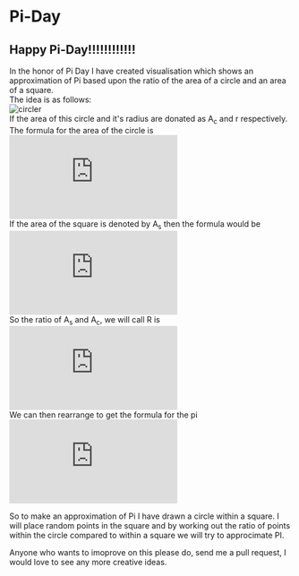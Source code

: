 # Pi-Day
## Happy Pi-Day!!!!!!!!!!!!  
In the honor of Pi Day I have created visualisation which shows an approximation of Pi based upon the ratio of the area of a circle and an area of a square.  
The idea is as follows:  
![circler](http://mathcentral.uregina.ca/qq/database/qq.09.06/s/lori1.1.gif "CircleR")  
If the area of this circle and it's radius are donated as A<sub>c</sub> and r respectively. The formula for the area of the circle is  
![AreaOfCircle](http://latex.codecogs.com/gif.latex?A_%7Bc%7D%3D%5Cpi%20r%5E2 "area of a circle")  
If the area of the square is denoted by A<sub>s</sub> then the formula would be  
![AreaOfSquare](http://latex.codecogs.com/gif.latex?A_%7Bs%7D%3D4r%5E2 "Area of a square")  
So the ratio of A<sub>s</sub> and A<sub>c</sub>, we will call R is  
![RatioOfCircleAandSquarA](http://latex.codecogs.com/gif.latex?R%20%3D%20%5Cfrac%7BA_%7Bc%7D%7D%7BA_%7Bs%7D%7D%20%3D%20%5Cfrac%7B%5Cpi%20r%5E2%7D%7B4r%5E2%7D%20%3D%20%5Cfrac%7B%5Cpi%7D%7B4%7D "Ratio of areas")  
We can then rearrange to get the formula for the pi  
![pi](http://latex.codecogs.com/gif.latex?%5Cpi%20%3D%204R "PI equation")  

So to make an approximation of Pi I have drawn a circle within a square. I will place random points in the square and by working out the ratio of points within the circle compared to within a square we will try to approcimate PI.

Anyone who wants to imoprove on this please do, send me a pull request, I would love to see any more creative ideas.